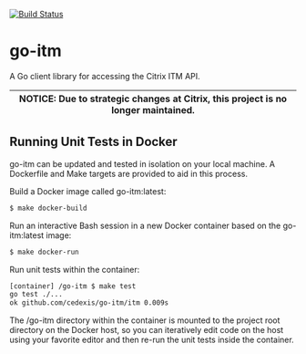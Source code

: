 [![Build Status](https://travis-ci.org/cedexis/go-itm.svg)](https://travis-ci.org/cedexis/go-itm)

# go-itm

A Go client library for accessing the Citrix ITM API.

| NOTICE: Due to strategic changes at Citrix, this project is no longer maintained. |
| --- |

## Running Unit Tests in Docker

go-itm can be updated and tested in isolation on your local machine. A Dockerfile and Make targets are provided to aid in this process.

Build a Docker image called go-itm:latest:

```bash
$ make docker-build
```

Run an interactive Bash session in a new Docker container based on the go-itm:latest image:

```bash
$ make docker-run
```

Run unit tests within the container:

```bash
[container] /go-itm $ make test 
go test ./...
ok github.com/cedexis/go-itm/itm 0.009s
```

The /go-itm directory within the container is mounted to the project root directory on the Docker host, so you can iteratively edit code on the host using your favorite editor and then re-run the unit tests inside the container.
